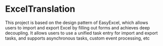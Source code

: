 # ExcelTranslation
This project is based on the design pattern of EasyExcel, which allows users to import and export Excel by filling out forms and achieves deep decoupling. It allows users to use a unified task entry for import and export tasks, and supports asynchronous tasks, custom event processing, etc
